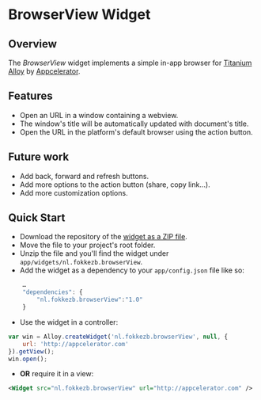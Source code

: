 # BrowserView Widget
## Overview
The *BrowserView* widget implements a simple in-app browser for [Titanium](http://www.appcelerator.com/platform) [Alloy](http://projects.appcelerator.com/alloy/docs/Alloy-bootstrap/index.html) by [Appcelerator](http://www.appcelerator.com).

## Features
* Open an URL in a window containing a webview.
* The window's title will be automatically updated with document's title.
* Open the URL in the platform's default browser using the action button.

## Future work
* Add back, forward and refresh buttons.
* Add more options to the action button (share, copy link…).
* Add more customization options.

## Quick Start
* Download the repository of the [widget as a ZIP file](https://github.com/FokkeZB/nl.fokkezb.browserView/archive/master.zip).
* Move the file to your project's root folder.
* Unzip the file and you'll find the widget under `app/widgets/nl.fokkezb.browserView`.
* Add the widget as a dependency to your `app/config.json` file like so:

```javascript
	…
	"dependencies": {
		"nl.fokkezb.browserView":"1.0"
	}
```

* Use the widget in a controller:

```javascript
var win = Alloy.createWidget('nl.fokkezb.browserView', null, {
	url: 'http://appcelerator.com'
}).getView();
win.open();
```

* **OR** require it in a view:

```xml
<Widget src="nl.fokkezb.browserView" url="http://appcelerator.com" />
```